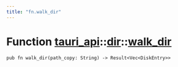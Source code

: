 ```yaml
---
title: "fn.walk_dir"
---
```


# Function [tauri_api](/docs/api/rust/tauri_api/../index.html)::​[dir](/docs/api/rust/tauri_api/index.html)::​[walk_dir](/docs/api/rust/tauri_api/)

    pub fn walk_dir(path_copy: String) -> Result<Vec<DiskEntry>>
